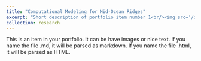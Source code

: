 ```yaml
---
title: "Computational Modeling for Mid-Ocean Ridges"
excerpt: "Short description of portfolio item number 1<br/><img src='/images/mid_ridge.png'>"
collection: research
---
```


This is an item in your portfolio. It can be have images or nice text. If you name the file .md, it will be parsed as markdown. If you name the file .html, it will be parsed as HTML. 
